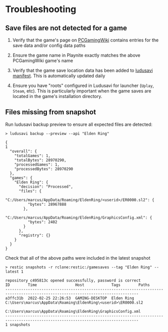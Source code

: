# Troubleshooting

## Save files are not detected for a game

1) Verify that the game's page on [PCGamingWiki](https://www.pcgamingwiki.com/wiki/Home) contains entries for the save data and/or config data paths

2) Ensure the game name in Playnite exactly matches the above PCGamingWiki game's name

3) Verify that the game save location data has been added to [ludusavi manifest](https://raw.githubusercontent.com/mtkennerly/ludusavi-manifest/master/data/manifest.yaml). This is automatically updated daily

4) Ensure you have "roots" configured in Ludusavi for launcher (`Uplay`, `Steam`, etc). This is particularly important when the game saves are located in the game's installation directory.



## Files missing from snapshot

Run ludusavi backup preview to ensure all expected files are detected:

```
> ludusavi backup --preview --api "Elden Ring"

{                                                                                                                                                                                                                                                                           1
  "overall": {
    "totalGames": 1,
    "totalBytes": 28970290,
    "processedGames": 1,
    "processedBytes": 28970290
  },
  "games": {
    "Elden Ring": {
      "decision": "Processed",
      "files": {
        "C:/Users/marcus/AppData/Roaming/EldenRing/<userid>/ER0000.sl2": {
          "bytes": 28967888
        },
        "C:/Users/marcus/AppData/Roaming/EldenRing/GraphicsConfig.xml": {
          "bytes": 2402
        }
      },
      "registry": {}
    }
  }
}
```

Check that all of the above paths were included in the latest snapshot

```
> restic snapshots -r rclone:restic:/gamesaves --tag "Elden Ring" --latest 1

repository c495813c opened successfully, password is correct
ID        Time                 Host            Tags        Paths
---------------------------------------------------------------------------------------------------------------------------------
a3ffc31b  2022-02-25 22:26:53  GAMING-DESKTOP  Elden Ring  C:\Users\marcus\AppData\Roaming\EldenRing\<userid>\ER0000.sl2
                                                           C:\Users\marcus\AppData\Roaming\EldenRing\GraphicsConfig.xml
---------------------------------------------------------------------------------------------------------------------------------
1 snapshots
```
